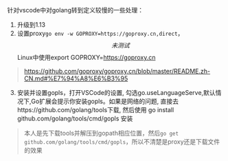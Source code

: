 针对vscode中对golang转到定义较慢的一些处理：
1. 升级到1.13
2. 设置proxy`go env -w GOPROXY=https://goproxy.cn,direct`，$$未测试$$Linux中使用export GOPROXY=https://goproxy.cn
> https://github.com/goproxy/goproxy.cn/blob/master/README.zh-CN.md#%E7%94%A8%E6%B3%95
3. 安装并设置gopls，打开VSCode的设置, 勾选go.useLanguageServe,默认情况下,Go扩展会提示你安装gopls。如果是网络的问题, 直接去https://github.com/golang/tools下载, 然后使用 go install github.com/golang/tools/cmd/gopls 安装
> 本人是先下载tools并解压到gopath相应位置，然后`go get github.com/golang/tools/cmd/gopls`，所以不清楚是proxy还是下载文件的效果
